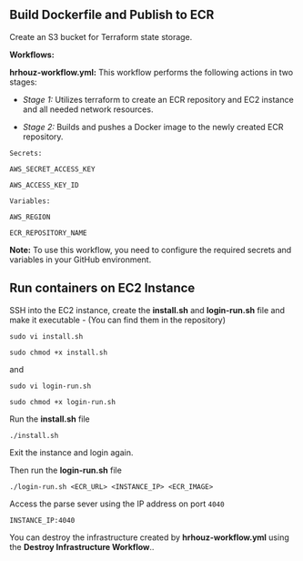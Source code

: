 ## Build Dockerfile and Publish to ECR

Create an S3 bucket for Terraform state storage.

__Workflows:__

__hrhouz-workflow.yml:__ This workflow performs the following actions in two stages:

- _Stage 1:_ Utilizes terraform to create an ECR repository and EC2 instance and all needed network resources.

- _Stage 2:_ Builds and pushes a Docker image to the newly created ECR repository.


```
Secrets:

AWS_SECRET_ACCESS_KEY

AWS_ACCESS_KEY_ID

Variables:

AWS_REGION

ECR_REPOSITORY_NAME
```


__Note:__ To use this workflow, you need to configure the required secrets and variables in your GitHub environment.

## __Run containers on EC2 Instance__

SSH into the EC2 instance, create the __install.sh__ and __login-run.sh__ file and make it executable - (You can find them in the repository)

`sudo vi install.sh`

`sudo chmod +x install.sh`

and

`sudo vi login-run.sh`

`sudo chmod +x login-run.sh`

 Run the __install.sh__ file

 `./install.sh`

 Exit the instance and login again.

 Then run the __login-run.sh__ file

 `./login-run.sh <ECR_URL> <INSTANCE_IP> <ECR_IMAGE>`

 Access the parse sever using the IP address on port `4040`

 `INSTANCE_IP:4040`

 You can destroy the infrastructure created by __hrhouz-workflow.yml__ using the __Destroy Infrastructure Workflow__..
